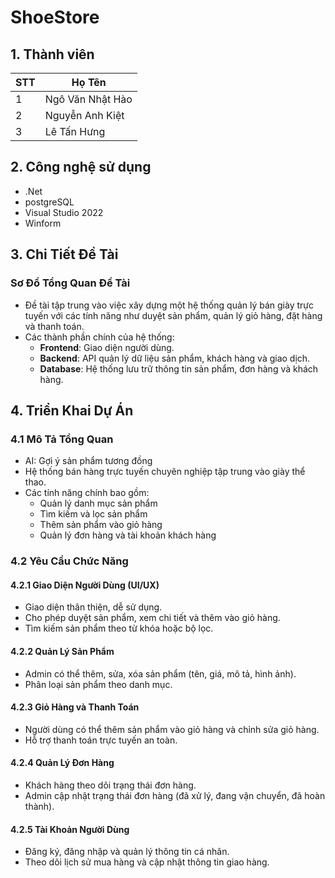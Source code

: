 # ShoeStore

## 1. Thành viên
| STT | Họ Tên |
| ------ | ------ |
| 1 | Ngô Văn Nhật Hào |
| 2 | Nguyễn Anh Kiệt|
| 3 | Lê Tấn Hưng  |


## 2. Công nghệ sử dụng 
- .Net 
- postgreSQL
- Visual Studio 2022
- Winform 

## 3. Chi Tiết Đề Tài

### Sơ Đồ Tổng Quan Đề Tài
- Đề tài tập trung vào việc xây dựng một hệ thống quản lý bán giày trực tuyến với các tính năng như duyệt sản phẩm, quản lý giỏ hàng, đặt hàng và thanh toán.
- Các thành phần chính của hệ thống:
  - **Frontend**: Giao diện người dùng.
  - **Backend**: API quản lý dữ liệu sản phẩm, khách hàng và giao dịch.
  - **Database**: Hệ thống lưu trữ thông tin sản phẩm, đơn hàng và khách hàng.

## 4. Triển Khai Dự Án

### 4.1 Mô Tả Tổng Quan
- AI: Gợi ý sản phẩm tương đồng
- Hệ thống bán hàng trực tuyến chuyên nghiệp tập trung vào giày thể thao.
- Các tính năng chính bao gồm:
  - Quản lý danh mục sản phẩm
  - Tìm kiếm và lọc sản phẩm
  - Thêm sản phẩm vào giỏ hàng
  - Quản lý đơn hàng và tài khoản khách hàng

### 4.2 Yêu Cầu Chức Năng

#### 4.2.1 Giao Diện Người Dùng (UI/UX)
- Giao diện thân thiện, dễ sử dụng.
- Cho phép duyệt sản phẩm, xem chi tiết và thêm vào giỏ hàng.
- Tìm kiếm sản phẩm theo từ khóa hoặc bộ lọc.

#### 4.2.2 Quản Lý Sản Phẩm
- Admin có thể thêm, sửa, xóa sản phẩm (tên, giá, mô tả, hình ảnh).
- Phân loại sản phẩm theo danh mục.

#### 4.2.3 Giỏ Hàng và Thanh Toán
- Người dùng có thể thêm sản phẩm vào giỏ hàng và chỉnh sửa giỏ hàng.
- Hỗ trợ thanh toán trực tuyến an toàn.

#### 4.2.4 Quản Lý Đơn Hàng
- Khách hàng theo dõi trạng thái đơn hàng.
- Admin cập nhật trạng thái đơn hàng (đã xử lý, đang vận chuyển, đã hoàn thành).

#### 4.2.5 Tài Khoản Người Dùng
- Đăng ký, đăng nhập và quản lý thông tin cá nhân.
- Theo dõi lịch sử mua hàng và cập nhật thông tin giao hàng.
